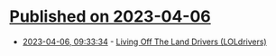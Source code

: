# [Published on 2023-04-06](index.md)

* [2023-04-06, 09:33:34](https://lobste.rs/s/3lzoxg/living_off_land_drivers_loldrivers) - [Living Off The Land Drivers (LOLdrivers)](https://www.loldrivers.io/)
